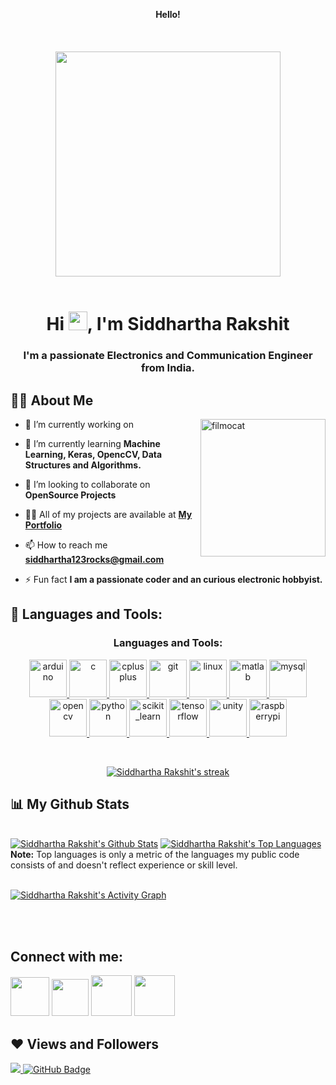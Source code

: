 <p align="center">
  <b> Hello! </b> 
  <br> <br>
  <br><br>
  <img src="https://octodex.github.com/images/daftpunktocat-guy.gif" width="360px" height="360px"/></img>
  <br>
  <br>

<h1 align="center">Hi <img src="https://raw.githubusercontent.com/MartinHeinz/MartinHeinz/master/wave.gif" width="30px">, I'm Siddhartha Rakshit</h1>
<h3 align="center">I'm a passionate Electronics and Communication Engineer from India.</h3>



## 🙋‍♂️ About Me
</p>
<img align="right" alt="filmocat" width="200" src="https://octodex.github.com/images/filmtocat.png" width="60" height="220"/>

- 🔭 I’m currently working on **[]()**

- 🌱 I’m currently learning **Machine Learning, Keras, OpencCV, Data Structures and Algorithms.**

- 👯 I’m looking to collaborate on **OpenSource Projects**

- 👨‍💻 All of my projects are available at **[My Portfolio](https://github.com/Octo-Siddharth)**

- 📫 How to reach me **siddhartha123rocks@gmail.com**

- ⚡ Fun fact **I am a passionate coder and an curious electronic hobbyist.**

## 🚀 Languages and Tools:

<p align="center">
  <h3 align="center">Languages and Tools:</h3>
<p align="center"> <a href="https://www.arduino.cc/" target="_blank"> <img src="https://img.icons8.com/fluency/48/000000/arduino.png" alt="arduino" width="60" height="60"/> </a> <a href="https://www.cprogramming.com/" target="_blank"> <img src="https://img.icons8.com/color/48/000000/c-programming.png" alt="c" width="60" height="60"/> </a> <a href="https://www.w3schools.com/cpp/" target="_blank"> <img src="https://img.icons8.com/color/48/000000/c-plus-plus-logo.png" alt="cplusplus" width="60" height="60"/> </a> <a href="https://git-scm.com/" target="_blank"> <img src="https://img.icons8.com/color/48/000000/git.png" alt="git" width="60" height="60"/> </a> <a href="https://www.linux.org/" target="_blank"> <img src="https://img.icons8.com/color/48/000000/linux--v2.gif" alt="linux" width="60" height="60"/> </a> <a href="https://www.mathworks.com/" target="_blank"> <img src="https://img.icons8.com/fluency/48/000000/matlab.png" alt="matlab" width="60" height="60"/> </a> <a href="https://www.mysql.com/" target="_blank"> <img src="https://img.icons8.com/fluency/48/000000/mysql-logo.png" alt="mysql" width="60" height="60"/> </a> <a href="https://opencv.org/" target="_blank"> <img src="https://img.icons8.com/fluency/48/000000/opencv.png" alt="opencv" width="60" height="60"/> </a> <a href="https://www.python.org" target="_blank"> <img src="https://img.icons8.com/color/48/000000/python--v2.gif" alt="python" width="60" height="60"/> </a> <a href="https://scikit-learn.org/" target="_blank"> <img src="https://upload.wikimedia.org/wikipedia/commons/0/05/Scikit_learn_logo_small.svg" alt="scikit_learn" width="60" height="60"/> </a> <a href="https://www.tensorflow.org" target="_blank"> <img src="https://img.icons8.com/color/48/000000/tensorflow.png" alt="tensorflow" width="60" height="60"/> </a> <a href="https://unity.com/" target="_blank"> <img src="https://img.icons8.com/nolan/64/unity.png" alt="unity" width="60" height="60"/> </a> <a href="https://www.raspberrypi.org/" target="_blank"> <img src="https://img.icons8.com/color/48/000000/raspberry-pi.png" alt="raspberrypi" width="60" height="60"/> </p>


</p>

<!-- [![React Badge](https://img.shields.io/badge/-React-61DBFB?style=for-the-badge&labelColor=black&logo=react&logoColor=61DBFB)](#)  [![Javascript Badge](https://img.shields.io/badge/-Javascript-F0DB4F?style=for-the-badge&labelColor=black&logo=javascript&logoColor=F0DB4F)](#) [![Typescript Badge](https://img.shields.io/badge/-Typescript-007acc?style=for-the-badge&labelColor=black&logo=typescript&logoColor=007acc)](#) [![Nodejs Badge](https://img.shields.io/badge/-Nodejs-3C873A?style=for-the-badge&labelColor=black&logo=node.js&logoColor=3C873A)](#) [![GraphQL Badge](https://img.shields.io/badge/-GraphQl-e535ab?style=for-the-badge&labelColor=black&logo=node.js&logoColor=e535ab)](#) -->
<br/>

<p align="center">
    <a href="https://github.com/Octo-Siddharth/github-readme-streak-stats">
        <img title="🔥 Get streak stats for your profile at git.io/streak-stats" alt="Siddhartha Rakshit's streak" src="https://github-readme-streak-stats.herokuapp.com/?user=Octo-Siddharth&theme=black-ice&hide_border=true&stroke=0000&background=060A0CD0"/>
    </a>
</p>

## 📊 My Github Stats

  <br/>
    <a href="https://github.com/Octo-Siddharth/github-readme-stats"><img alt="Siddhartha Rakshit's Github Stats" src="https://github-readme-stats.vercel.app/api?username=Octo-Siddharth&show_icons=true&count_private=true&theme=react&hide_border=true&bg_color=0D1117" /></a>
  <a href="https://github.com/Octo-Siddharth/github-readme-stats"><img alt="Siddhartha Rakshit's Top Languages" src="https://github-readme-stats.vercel.app/api/top-langs/?username=Octo-Siddharth&langs_count=8&count_private=true&layout=compact&theme=react&hide_border=true&bg_color=0D1117" /></a>
  <br/>
  <b>Note:</b> Top languages is only a metric of the languages my public code consists of and doesn't reflect experience or skill level.


<br/>
<br/>

<a href="https://github.com/Octo-Siddharth/github-readme-activity-graph"><img alt="Siddhartha Rakshit's Activity Graph" src="https://activity-graph.herokuapp.com/graph?username=Octo-Siddharth&bg_color=0D1117&color=5BCDEC&line=5BCDEC&point=FFFFFF&hide_border=true&theme=xcode" /></a>

<br/>
<br/>

## Connect with me:
<p align="left">

<a href = "https://www.linkedin.com/in/siddhartha-rakshit-485b14222/"><img src="https://img.icons8.com/external-justicon-lineal-color-justicon/48/000000/external-linkedin-social-media-justicon-lineal-color-justicon.png" width="62" height="62"/></a>
<a href = "https://github.com/Octo-Siddharth"><img src="https://img.icons8.com/color/48/000000/github--v3.gif" width="59" height="59"/></a>
<a href = "https://www.instagram.com/skyquake._/"><img src="https://img.icons8.com/color/48/000000/instagram.png" width="65" height="65"/></a>
<a href = "https://www.hackster.io/siddhartha-rakshit"><img src="https://img.icons8.com/external-flatart-icons-lineal-color-flatarticons/64/000000/external-hacker-web-security-flatart-icons-lineal-color-flatarticons.png" width="65" height="65"/></a>

</p>

## ❤ Views and Followers
<a href="https://github.com/Meghna-DAS/github-profile-views-counter">
    <img src="https://komarev.com/ghpvc/?username=Octo-Siddharth">
</a>
<a href="https://github.com/Octo-Siddharth?tab=followers"><img src="https://img.shields.io/github/followers/Octo-Siddharth?label=Followers&style=social" alt="GitHub Badge"></a>
